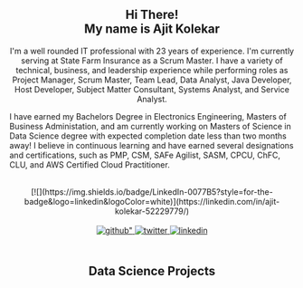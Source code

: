 <h2 align="center"> Hi There!<br> My name is Ajit Kolekar</h2>
<p align="center">I'm a well rounded IT professional with 23 years of experience. I'm currently serving at State Farm Insurance as a Scrum Master. I have a variety of technical, business, and leadership experience while performing roles as Project Manager, Scrum Master, Team Lead, Data Analyst, Java Developer, Host Developer, Subject Matter Consultant, Systems Analyst, and Service Analyst.

I have earned my Bachelors Degree in Electronics Engineering, Masters of Business Administation, and am currently working on Masters of Science in Data Science degree with expected completion date less than two months away! I believe in continuous learning and have earned several designations and certifications, such as PMP, CSM, SAFe Agilist, SASM, CPCU, ChFC, CLU, and AWS Certified Cloud Practitioner. </p>


<br/>

<div align="center">
[![](https://img.shields.io/badge/LinkedIn-0077B5?style=for-the-badge&logo=linkedin&logoColor=white)](https://linkedin.com/in/ajit-kolekar-52229779/)
</div>

<br/>
<div align="center">
<a href="https://github.com/ajitkolekar" target="_blank">
<img src=https://img.shields.io/badge/github-%2324292e.svg?&style=for-the-badge&logo=github&logoColor=white alt=github" />
</a>
<a href="https://www.twitter.com/ajitkolekar" target="_blank">
<img src=https://img.shields.io/badge/twitter-00acee?style=for-the-badge&logo=Twitter&logoColor=white alt=twitter style="margin-bottom: 5px;" />
</a>
<a href="https://linkedin.com/in/ajit-kolekar-52229779/" target="_blank">
<img src=https://img.shields.io/badge/linkedin-%231E77B5.svg?&style=for-the-badge&logo=linkedin&logoColor=white alt=linkedin style="margin-bottom: 5px;" />
</a>
</div>

<br/>  
<h2 align="center"> Data Science Projects</h2>
